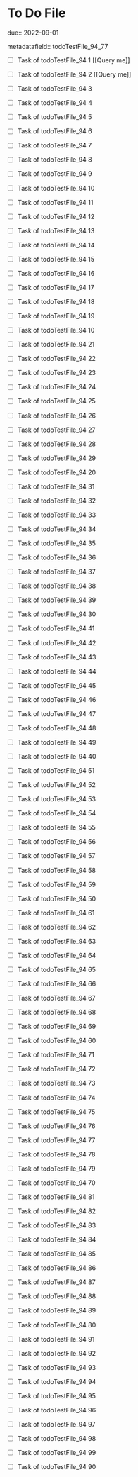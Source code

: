 # To Do File

due:: 2022-09-01

metadatafield:: todoTestFile_94_77

- [ ] Task of todoTestFile_94 1 [[Query me]]
- [ ] Task of todoTestFile_94 2 [[Query me]]
- [ ] Task of todoTestFile_94 3
- [ ] Task of todoTestFile_94 4
- [ ] Task of todoTestFile_94 5
- [ ] Task of todoTestFile_94 6
- [ ] Task of todoTestFile_94 7
- [ ] Task of todoTestFile_94 8
- [ ] Task of todoTestFile_94 9
- [ ] Task of todoTestFile_94 10

- [ ] Task of todoTestFile_94 11 
- [ ] Task of todoTestFile_94 12 
- [ ] Task of todoTestFile_94 13
- [ ] Task of todoTestFile_94 14
- [ ] Task of todoTestFile_94 15
- [ ] Task of todoTestFile_94 16
- [ ] Task of todoTestFile_94 17
- [ ] Task of todoTestFile_94 18
- [ ] Task of todoTestFile_94 19
- [ ] Task of todoTestFile_94 10

- [ ] Task of todoTestFile_94 21 
- [ ] Task of todoTestFile_94 22 
- [ ] Task of todoTestFile_94 23
- [ ] Task of todoTestFile_94 24
- [ ] Task of todoTestFile_94 25
- [ ] Task of todoTestFile_94 26
- [ ] Task of todoTestFile_94 27
- [ ] Task of todoTestFile_94 28
- [ ] Task of todoTestFile_94 29
- [ ] Task of todoTestFile_94 20

- [ ] Task of todoTestFile_94 31 
- [ ] Task of todoTestFile_94 32 
- [ ] Task of todoTestFile_94 33
- [ ] Task of todoTestFile_94 34
- [ ] Task of todoTestFile_94 35
- [ ] Task of todoTestFile_94 36
- [ ] Task of todoTestFile_94 37
- [ ] Task of todoTestFile_94 38
- [ ] Task of todoTestFile_94 39
- [ ] Task of todoTestFile_94 30

- [ ] Task of todoTestFile_94 41 
- [ ] Task of todoTestFile_94 42 
- [ ] Task of todoTestFile_94 43
- [ ] Task of todoTestFile_94 44
- [ ] Task of todoTestFile_94 45
- [ ] Task of todoTestFile_94 46
- [ ] Task of todoTestFile_94 47
- [ ] Task of todoTestFile_94 48
- [ ] Task of todoTestFile_94 49
- [ ] Task of todoTestFile_94 40

- [ ] Task of todoTestFile_94 51 
- [ ] Task of todoTestFile_94 52 
- [ ] Task of todoTestFile_94 53
- [ ] Task of todoTestFile_94 54
- [ ] Task of todoTestFile_94 55
- [ ] Task of todoTestFile_94 56
- [ ] Task of todoTestFile_94 57
- [ ] Task of todoTestFile_94 58
- [ ] Task of todoTestFile_94 59
- [ ] Task of todoTestFile_94 50

- [ ] Task of todoTestFile_94 61 
- [ ] Task of todoTestFile_94 62 
- [ ] Task of todoTestFile_94 63
- [ ] Task of todoTestFile_94 64
- [ ] Task of todoTestFile_94 65
- [ ] Task of todoTestFile_94 66
- [ ] Task of todoTestFile_94 67
- [ ] Task of todoTestFile_94 68
- [ ] Task of todoTestFile_94 69
- [ ] Task of todoTestFile_94 60

- [ ] Task of todoTestFile_94 71 
- [ ] Task of todoTestFile_94 72 
- [ ] Task of todoTestFile_94 73
- [ ] Task of todoTestFile_94 74
- [ ] Task of todoTestFile_94 75
- [ ] Task of todoTestFile_94 76
- [ ] Task of todoTestFile_94 77
- [ ] Task of todoTestFile_94 78
- [ ] Task of todoTestFile_94 79
- [ ] Task of todoTestFile_94 70


- [ ] Task of todoTestFile_94 81 
- [ ] Task of todoTestFile_94 82 
- [ ] Task of todoTestFile_94 83
- [ ] Task of todoTestFile_94 84
- [ ] Task of todoTestFile_94 85
- [ ] Task of todoTestFile_94 86
- [ ] Task of todoTestFile_94 87
- [ ] Task of todoTestFile_94 88
- [ ] Task of todoTestFile_94 89
- [ ] Task of todoTestFile_94 80


- [ ] Task of todoTestFile_94 91 
- [ ] Task of todoTestFile_94 92 
- [ ] Task of todoTestFile_94 93
- [ ] Task of todoTestFile_94 94
- [ ] Task of todoTestFile_94 95
- [ ] Task of todoTestFile_94 96
- [ ] Task of todoTestFile_94 97
- [ ] Task of todoTestFile_94 98
- [ ] Task of todoTestFile_94 99
- [ ] Task of todoTestFile_94 90
